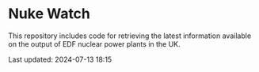 # Nuke Watch

This repository includes code for retrieving the latest information available on the output of EDF nuclear power plants in the UK.

Last updated: 2024-07-13 18:15